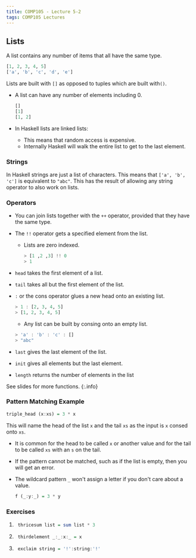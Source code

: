 ```yaml
---
title: COMP105 - Lecture 5-2
tags: COMP105 Lectures
---
```

## Lists
A list contains any number of items that all have the same type.

```haskell
[1, 2, 3, 4, 5]
['a', 'b', 'c', 'd', 'e']
```

Lists are built with `[]` as opposed to tuples which are built with`()`.

* A list can have any number of elements including 0.

	```haskell
	[]
	[1]
	[1, 2]
	```
	
* In Haskell lists are linked lists:
	* This means that random access is expensive.
	* Internally Haskell will walk the entire list to get to the last element.

### Strings
In Haskell strings are just a list of characters. This means that `['a', 'b', 'c']` is equivalent to `"abc"`. This has the result of allowing any string operator to  also work on lists.

### Operators
* You can join lists together with the `++` operator, provided that they have the same type.
* The `!!` operator gets a specified element from the list.
	* Lists are zero indexed.
	
		```haskell
		> [1 ,2 ,3] !! 0
		> 1
		```
		
* `head` takes the first element of a list.
* `tail` takes all but the first element of the list.
* `:` or the cons operator glues a new head onto an existing list.

	```haskell
	> 1 : [2, 3, 4, 5]
	> [1, 2, 3, 4, 5]
	```
	
	* Any list can be built by consing onto an empty list.
	
	```haskell
	> 'a' : 'b' : 'c' : []
	> "abc"
	```
	
* `last` gives the last element of the list.
* `init` gives all elements but the last element.
* `length` returns the number of elements in the list

See slides for more functions.
{:.info}

### Pattern Matching Example
```haskell
triple_head (x:xs) = 3 * x
```

This will name the head of the list `x` and the tail `xs` as the input is `x` consed onto `xs`.

* It is common for the head to be called `x` or another value and for the tail to be called `xs` with an `s` on the tail.
* If the pattern cannot be matched, such as if the list is empty, then you will get an error.
* The wildcard pattern `_` won't assign a letter if you don't care about a value.
	
	```haskell
	f (_:y:_) = 3 * y
	```
	
### Exercises
1. ```haskell
	thricesum list = sum list * 3
	```
	
1. ```haskell
	thirdelement _:_:x:_ = x
	```
	
1. ```haskell
	exclaim string = '!':string:'!'
	```
